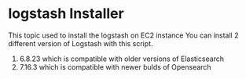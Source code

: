 # logstash Installer

This topic used to install the logstash on EC2 instance
You can install 2 different version of Logstash with this script.
1. 6.8.23 which is compatible with older versions of Elasticsearch
2. 7.16.3 which is compatible with newer bulds of Opensearch
